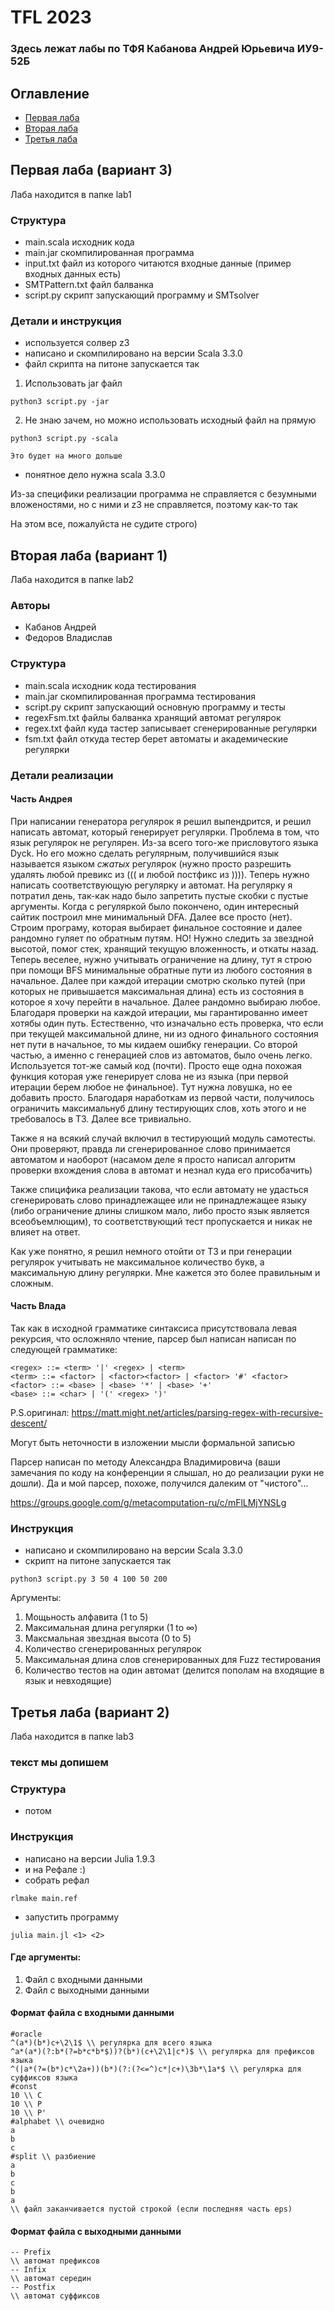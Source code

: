 # TFL 2023
### Здесь лежат лабы по ТФЯ Кабанова Андрей Юрьевича ИУ9-52Б
## Оглавление
* [Первая лаба](#первая-лаба-вариант-3)
* [Вторая лаба](#вторая-лаба-вариант-1)
* [Третья лаба](#третья-лаба-вариант-2)
## Первая лаба (вариант 3)

Лаба находится в папке lab1
### Структура
* main.scala исходник кода
* main.jar скомпилированная программа
* input.txt файл из которого читаются входные данные (пример входных данных есть)
* SMTPattern.txt файл балванка
* script.py скрипт запускающий программу и SMTsolver
### Детали и инструкция
* используется солвер z3
* написано и скомпилировано на версии Scala 3.3.0
* файл скрипта на питоне запускается так
1. Использовать jar файл
```shell
python3 script.py -jar
```
2. Не знаю зачем, но можно использовать исходный файл на прямую
```shell
python3 script.py -scala
```
`Это будет на много дольше`
* понятное дело нужна scala 3.3.0

Из-за специфики реализации программа не справляется с безумными вложеностями,
но с ними и z3 не справляется, поэтому как-то так

На этом все, пожалуйста не судите строго)
## Вторая лаба (вариант 1)

Лаба находится в папке lab2

### Авторы
* Кабанов Андрей
* Федоров Владислав
### Структура
* main.scala исходник кода тестирования
* main.jar скомпилированная программа тестирования
* script.py скрипт запускающий основную программу и тесты
* regexFsm.txt файлы балванка хранящий автомат регулярок
* regex.txt файл куда тастер записывает сгенерированные регулярки
* fsm.txt файл откуда тестер берет автоматы и академические регулярки
### Детали реализации
#### Часть Андрея
При написании генератора регулярок я решил выпендрится, и решил написать автомат, который генерирует регулярки. Проблема в том, что язык регулярок не регулярен. Из-за всего того-же присловутого языка Dyck. Но его можно сделать регулярным, получившийся язык называется языком *сжатых* регулярок (нужно просто разрешить удалять любой превикс из ((( и любой постфикс из )))). Теперь нужно написать соответствующую регулярку и автомат. На регулярку я потратил день, так-как надо было запретить пустые скобки с пустые аргументы. Когда с регуляркой было покончено, один интересный сайтик построил мне минимальный DFA.
Далее все просто (нет). Строим програму, которая выбирает финальное состояние и далее рандомно гуляет по обратным путям. НО! Нужно следить за звездной высотой, помог стек, хранящий текущую вложенность, и откаты назад. Теперь веселее, нужно учитывать ограничение на длину, тут я строю при помощи BFS минимальные обратные пути из любого состояния в начальное. Далее при каждой итерации смотрю сколько путей (при которых не привышается максимальная длина) есть из состояния в которое я хочу перейти в начальное. Далее рандомно выбираю любое. Благодаря проверки на каждой итерации, мы гарантированно имеет хотябы один путь. Естественно, что изначально есть проверка, что если при текущей максимальной длине, ни из одного финального состояния нет пути в начальное, то мы кидаем ошибку генерации.
Со второй частью, а именно с генерацией слов из автоматов, было очень легко. Используется тот-же самый код (почти). Просто еще одна похожая функция которая уже генерирует слова не из языка (при первой итерации берем любое не финальное). Тут нужна ловушка, но ее добавить просто. Благодаря наработкам из первой части, получилось ограничить максимальнуб длину тестирующих слов, хоть этого и не требовалось в ТЗ. Далее все тривиально.

Также я на всякий случай включил в тестирующий модуль самотесты. Они проверяют, правда ли сгенерированное слово принимается автоматом и наоборот (насамом деле я просто написал алгоритм проверки вхождения слова в автомат и незнал куда его присобачить) 

Также спицифика реализации такова, что если автомату не удасться сгенерировать слово принадлежащее или не принадлежащее языку (либо ограничение длины слишком мало, либо просто язык является всеобъемлющим), то соответствующий тест пропускается и никак не влияет на ответ.

Как уже понятно, я решил немного отойти от ТЗ и при генерации регулярок учитывать не максимальное количество букв, а максимальную длину регулярки. Мне кажется это более правильным и сложным.
#### Часть Влада
Так как в исходной грамматике синтаксиса присутствовала левая рекурсия, что осложняло чтение, парсер был написан
написан по следующей грамматике:
```
<regex> ::= <term> '|' <regex> | <term>
<term> ::= <factor> | <factor><factor> | <factor> '#' <factor>
<factor> ::= <base> | <base> '*' | <base> '+' 
<base> ::= <char> | '(' <regex> ')'
```
P.S.оригинал: https://matt.might.net/articles/parsing-regex-with-recursive-descent/

Могут быть неточности в изложении мысли формальной записью

Парсер написан по методу Александра Владимировича (ваши замечания по коду на конференции
я слышал, но до реализации руки не дошли). Да и мой парсер, похоже, получился далеким от "чистого"...

https://groups.google.com/g/metacomputation-ru/c/mFlLMjYNSLg
### Инструкция
* написано и скомпилировано на версии Scala 3.3.0
* скрипт на питоне запускается так
```shell
python3 script.py 3 50 4 100 50 200
```
Аргументы:

1. Мощьность алфавита (1 to 5)
2. Максимальная длина регулярки (1 to ∞)
3. Максмальная звездная высота (0 to 5)
4. Количество сгенерированных регулярок
5. Максимальная длина слов сгенерированных для Fuzz тестирования
6. Количество тестов на один автомат (делится пополам на входящие в язык и невходящие)

## Третья лаба (вариант 2)

Лаба находится в папке lab3

### текст мы допишем

### Структура
* потом

### Инструкция
* написано на версии Julia 1.9.3
* и на Рефале :)
* собрать рефал
```shell
rlmake main.ref
```
* запустить программу
```shell
julia main.jl <1> <2>
```
#### Где аргументы:
1. Файл с входными данными
2. Файл с выходными данными

#### Формат файла с входными данными

```
#oracle
^(a*)(b*)c+\2\1$ \\ регулярка для всего языка
^a*(a*)(?:b*(?=b*c*b*$))?(b*)(c+\2\1|c*)$ \\ регулярка для префиксов языка
^(|a*(?=(b*)c*\2a+))(b*)(?:(?<=^)c*|c+)\3b*\1a*$ \\ регулярка для суффиксов языка
#const
10 \\ C
10 \\ P
10 \\ P'
#alphabet \\ очевидно
a
b
c
#split \\ разбиение
a
b
c
b
a
\\ файл заканчивается пустой строкой (если последняя часть eps)
```

#### Формат файла с выходными данными
```
-- Prefix
\\ автомат префиксов
-- Infix
\\ автомат середин
-- Postfix
\\ автомат суффиксов
```